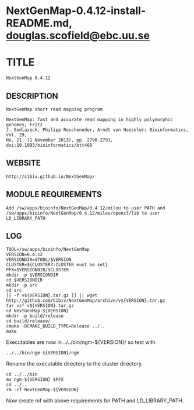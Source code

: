 # NextGenMap-0.4.12-install-README.md, douglas.scofield@ebc.uu.se

TITLE
=====

    NextGenMap 0.4.12

DESCRIPTION
-----------

    NextGenMap short read mapping program

    NextGenMap: fast and accurate read mapping in highly polymorphic genomes; Fritz
    J. Sedlazeck, Philipp Rescheneder, Arndt von Haeseler; Bioinformatics, Vol. 29,
    No. 21. (1 November 2013), pp. 2790-2791, doi:10.1093/bioinformatics/btt468


WEBSITE
-------

    http://cibiv.github.io/NextGenMap/

MODULE REQUIREMENTS
-------------------

    Add /sw/apps/bioinfo/NextGenMap/0.4.12/milou to user PATH and
    /sw/apps/bioinfo/NextGenMap/0.4.12/milou/opencl/lib to user LD_LIBRARY_PATH

LOG
---

    TOOL=/sw/apps/bioinfo/NextGenMap
    VERSION=0.4.12
    VERSIONDIR=$TOOL/$VERSION
    CLUSTER=${CLUSTER?:CLUSTER must be set}
    PFX=$VERSIONDIR/$CLUSTER
    mkdir -p $VERSIONDIR
    cd $VERSIONDIR
    mkdir -p src
    cd src
    [[ -f v${VERSION}.tar.gz ]] || wget http://github.com/Cibiv/NextGenMap/archive/v${VERSION}.tar.gz
    tar xzf v${VERSION}.tar.gz
    cd NextGenMap-${VERSION}
    mkdir -p build/release
    cd build/release/
    cmake -DCMAKE_BUILD_TYPE=Release ../..
    make

Executables are now in ../../bin/ngm-${VERSION}/ so test with

    ../../bin/ngm-${VERSION}/ngm

Rename the executable directory to the cluster directory.

    cd ../../bin
    mv ngm-${VERSION} $PFX
    cd ../..
    rm -rf NextGenMap-${VERSION}

Now create mf with above requirements for PATH and LD_LIBRARY_PATH.

